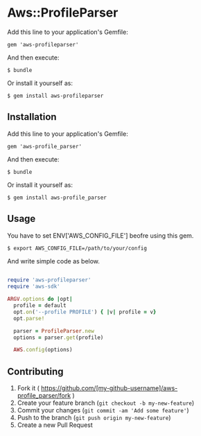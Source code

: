 # Aws::ProfileParser

Add this line to your application's Gemfile:

    gem 'aws-profileparser'

And then execute:

    $ bundle

Or install it yourself as:

    $ gem install aws-profileparser

## Installation

Add this line to your application's Gemfile:

    gem 'aws-profile_parser'

And then execute:

    $ bundle

Or install it yourself as:

    $ gem install aws-profile_parser

## Usage

You have to set ENV['AWS_CONFIG_FILE'] beofre using this gem.

```bash
$ export AWS_CONFIG_FILE=/path/to/your/config
```

And write simple code as below.

```ruby

require 'aws-profileparser'
require 'aws-sdk'

ARGV.options do |opt|
  profile = default
  opt.on('--profile PROFILE') { |v| profile = v}
  opt.parse!

  parser = ProfileParser.new
  options = parser.get(profile)

  AWS.config(options)
```

## Contributing

1. Fork it ( https://github.com/[my-github-username]/aws-profile_parser/fork )
2. Create your feature branch (`git checkout -b my-new-feature`)
3. Commit your changes (`git commit -am 'Add some feature'`)
4. Push to the branch (`git push origin my-new-feature`)
5. Create a new Pull Request
